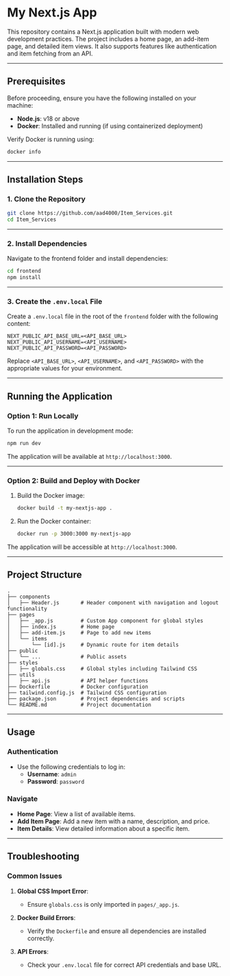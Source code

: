 
# My Next.js App

This repository contains a Next.js application built with modern web development practices. The project includes a home page, an add-item page, and detailed item views. It also supports features like authentication and item fetching from an API.

---

## Prerequisites

Before proceeding, ensure you have the following installed on your machine:

- **Node.js**: v18 or above
- **Docker**: Installed and running (if using containerized deployment)

Verify Docker is running using:
```bash
docker info
```

---

## Installation Steps

### 1. Clone the Repository

```bash
git clone https://github.com/aad4000/Item_Services.git
cd Item_Services
```

---

### 2. Install Dependencies

Navigate to the frontend folder and install dependencies:

```bash
cd frontend
npm install
```

---

### 3. Create the `.env.local` File

Create a `.env.local` file in the root of the `frontend` folder with the following content:

```env
NEXT_PUBLIC_API_BASE_URL=<API_BASE_URL>
NEXT_PUBLIC_API_USERNAME=<API_USERNAME>
NEXT_PUBLIC_API_PASSWORD=<API_PASSWORD>
```

Replace `<API_BASE_URL>`, `<API_USERNAME>`, and `<API_PASSWORD>` with the appropriate values for your environment.

---

## Running the Application

### Option 1: Run Locally

To run the application in development mode:

```bash
npm run dev
```

The application will be available at `http://localhost:3000`.

---

### Option 2: Build and Deploy with Docker

1. Build the Docker image:

   ```bash
   docker build -t my-nextjs-app .
   ```

2. Run the Docker container:

   ```bash
   docker run -p 3000:3000 my-nextjs-app
   ```

The application will be accessible at `http://localhost:3000`.

---

## Project Structure

```
.
├── components
│   ├── Header.js       # Header component with navigation and logout functionality
├── pages
│   ├── _app.js         # Custom App component for global styles
│   ├── index.js        # Home page
│   ├── add-item.js     # Page to add new items
│   └── items
│       └── [id].js     # Dynamic route for item details
├── public
│   └── ...             # Public assets
├── styles
│   ├── globals.css     # Global styles including Tailwind CSS
├── utils
│   ├── api.js          # API helper functions
├── Dockerfile          # Docker configuration
├── tailwind.config.js  # Tailwind CSS configuration
├── package.json        # Project dependencies and scripts
└── README.md           # Project documentation
```

---

## Usage

### Authentication

- Use the following credentials to log in:
  - **Username**: `admin`
  - **Password**: `password`

### Navigate

- **Home Page**: View a list of available items.
- **Add Item Page**: Add a new item with a name, description, and price.
- **Item Details**: View detailed information about a specific item.

---

## Troubleshooting

### Common Issues

1. **Global CSS Import Error**:
   - Ensure `globals.css` is only imported in `pages/_app.js`.

2. **Docker Build Errors**:
   - Verify the `Dockerfile` and ensure all dependencies are installed correctly.

3. **API Errors**:
   - Check your `.env.local` file for correct API credentials and base URL.
